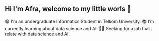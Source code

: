 ## Hi I'm Afra, welcome to my little worls 👋
😁 I'm an undergraduate Informatics Student in Telkom University.
📚 I’m currently learning about data science and AI.
👩‍💼 Seeking for a job that relate with data science and AI.

